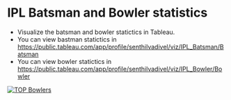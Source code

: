# IPL Batsman and Bowler statistics

* Visualize the batsman and bowler statictics in Tableau.
* You can view bastman statictics in https://public.tableau.com/app/profile/senthilvadivel/viz/IPL_Batsman/Batsman
* You can view bowler statictics in https://public.tableau.com/app/profile/senthilvadivel/viz/IPL_Bowler/Bowler 

<div class='tableauPlaceholder' id='viz1631448080874' style='position: relative'><noscript><a href='#'><img alt='TOP Bowlers ' src='https:&#47;&#47;public.tableau.com&#47;static&#47;images&#47;IP&#47;IPL_Bowler&#47;Bowler&#47;1_rss.png' style='border: none' /></a></noscript><object class='tableauViz'  style='display:none;'><param name='host_url' value='https%3A%2F%2Fpublic.tableau.com%2F' /> <param name='embed_code_version' value='3' /> <param name='site_root' value='' /><param name='name' value='IPL_Bowler&#47;Bowler' /><param name='tabs' value='no' /><param name='toolbar' value='yes' /><param name='static_image' value='https:&#47;&#47;public.tableau.com&#47;static&#47;images&#47;IP&#47;IPL_Bowler&#47;Bowler&#47;1.png' /> <param name='animate_transition' value='yes' /><param name='display_static_image' value='yes' /><param name='display_spinner' value='yes' /><param name='display_overlay' value='yes' /><param name='display_count' value='yes' /><param name='language' value='en-US' /></object></d>
